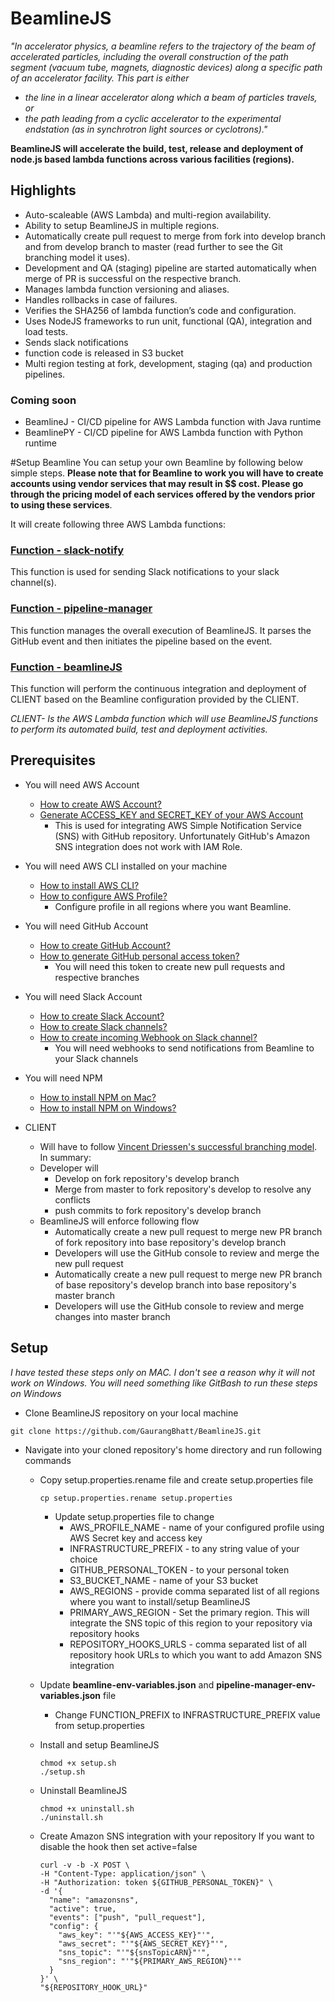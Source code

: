 # BeamlineJS
*"In accelerator physics, a beamline refers to the trajectory of the beam of accelerated particles, including the overall construction of the path segment (vacuum tube, magnets, diagnostic devices) along a specific path of an accelerator facility. This part is either*
  * *the line in a linear accelerator along which a beam of particles travels, or*
  * *the path leading from a cyclic accelerator to the experimental endstation (as in synchrotron light sources or cyclotrons)."*

**BeamlineJS will accelerate the build, test, release and deployment of node.js based lambda functions across various facilities (regions).**

## Highlights
* Auto-scaleable (AWS Lambda) and multi-region availability.
* Ability to setup BeamlineJS in multiple regions.
* Automatically create pull request to merge from fork into develop branch and from develop branch to master (read further to see the Git   branching model it uses).
* Development and QA (staging) pipeline are started automatically when merge of PR is successful on the respective branch.
* Manages lambda function versioning and aliases.
* Handles rollbacks in case of failures.
* Verifies the SHA256 of lambda function’s code and configuration.
* Uses NodeJS frameworks to run unit, functional (QA), integration and load tests.
* Sends slack notifications
* function code is released in S3 bucket
* Multi region testing at fork, development, staging (qa) and production pipelines.

### Coming soon
* BeamlineJ - CI/CD pipeline for AWS Lambda function with Java runtime
* BeamlinePY - CI/CD pipeline for AWS Lambda function with Python runtime


#Setup Beamline
You can setup your own Beamline by following below simple steps. **Please note that for Beamline to work you will have to create accounts using vendor services that may result in $$ cost. Please go through the pricing model of each services offered by the vendors prior to using these services**.

It will create following three AWS Lambda functions:

### [Function - slack-notify](https://github.com/GaurangBhatt/BeamlineJS/blob/master/notification-line)
This function is used for sending Slack notifications to your slack channel(s).

### [Function - pipeline-manager](https://github.com/GaurangBhatt/BeamlineJS/blob/master/pipeline-manager)
This function manages the overall execution of BeamlineJS. It parses the GitHub event and then initiates the pipeline based on the event.

### [Function - beamlineJS](https://github.com/GaurangBhatt/BeamlineJS/blob/master/beamline)
This function will perform the continuous integration and deployment of CLIENT based on the Beamline configuration provided by the CLIENT.

*CLIENT- Is the AWS Lambda function which will use BeamlineJS functions to perform its automated build, test and deployment activities.*

## Prerequisites
* You will need AWS Account
  * [How to create AWS Account?](http://docs.aws.amazon.com/lambda/latest/dg/getting-started.html)
  * [Generate ACCESS_KEY and SECRET_KEY of your AWS Account](http://docs.aws.amazon.com/general/latest/gr/managing-aws-access-keys.html)
    * This is used for integrating AWS Simple Notification Service (SNS) with GitHub repository. Unfortunately GitHub's Amazon SNS integration does not work with IAM Role.

* You will need AWS CLI installed on your machine
  * [How to install AWS CLI?](http://docs.aws.amazon.com/cli/latest/userguide/installing.html)
  * [How to configure AWS Profile?](http://docs.aws.amazon.com/cli/latest/userguide/cli-chap-getting-started.html)
    * Configure profile in all regions where you want Beamline.

* You will need GitHub Account
  * [How to create GitHub Account?](https://help.github.com/articles/signing-up-for-a-new-github-account/)
  * [How to generate GitHub personal access token?](https://help.github.com/articles/creating-a-personal-access-token-for-the-command-line/)
    * You will need this token to create new pull requests and respective branches

* You will need Slack Account
  * [How to create Slack Account?](https://slack.com/create#email)
  * [How to create Slack channels?](https://get.slack.help/hc/en-us/articles/201402297-Create-a-channel)
  * [How to create incoming Webhook on Slack channel?](https://www.programmableweb.com/news/how-to-integrate-webhooks-slack-api/how-to/2015/10/20)
    * You will need webhooks to send notifications from Beamline to your Slack channels

* You will need NPM
   * [How to install NPM on Mac?](http://blog.teamtreehouse.com/install-node-js-npm-mac)
   * [How to install NPM on Windows?](http://blog.teamtreehouse.com/install-node-js-npm-windows)

* CLIENT
  * Will have to follow [Vincent Driessen's successful branching model](http://nvie.com/posts/a-successful-git-branching-model/).
  In summary:
  * Developer will
    - Develop on fork repository's develop branch
    - Merge from master to fork repository's develop to resolve any conflicts
    - push commits to fork repository's develop branch
  * BeamlineJS will enforce following flow
    - Automatically create a new pull request to merge new PR branch of fork repository into base repository's develop branch
    - Developers will use the GitHub console to review and merge the new pull request
    - Automatically create a new pull request to merge new PR branch of base repository's develop branch into base repository's master branch
    - Developers will use the GitHub console to review and merge changes into master branch

## Setup
*I have tested these steps only on MAC. I don't see a reason why it will not work on Windows. You will need something like GitBash to run these steps on Windows*

* Clone BeamlineJS repository on your local machine
```
git clone https://github.com/GaurangBhatt/BeamlineJS.git
```

* Navigate into your cloned repository's home directory and run following commands

  * Copy setup.properties.rename file and create setup.properties file
    ```
    cp setup.properties.rename setup.properties
    ```
    * Update setup.properties file to change
      * AWS_PROFILE_NAME - name of your configured profile using AWS Secret key and access key
      * INFRASTRUCTURE_PREFIX - to any string value of your choice
      * GITHUB_PERSONAL_TOKEN - to your personal token
      * S3_BUCKET_NAME - name of your S3 bucket
      * AWS_REGIONS - provide comma separated list of all regions where you want to install/setup BeamlineJS
      * PRIMARY_AWS_REGION - Set the primary region. This will integrate the SNS topic of this region to your repository via repository hooks
      * REPOSITORY_HOOKS_URLS - comma separated list of all repository hook URLs to which you want to add Amazon SNS integration

  * Update **beamline-env-variables.json** and **pipeline-manager-env-variables.json** file
    * Change FUNCTION_PREFIX to INFRASTRUCTURE_PREFIX value from setup.properties
  
  * Install and setup BeamlineJS
    ```
    chmod +x setup.sh
    ./setup.sh
    ```
  * Uninstall BeamlineJS

    ```
    chmod +x uninstall.sh
    ./uninstall.sh
    ```
  * Create Amazon SNS integration with your repository
    If you want to disable the hook then set active=false

    ```
    curl -v -b -X POST \
    -H "Content-Type: application/json" \
    -H "Authorization: token ${GITHUB_PERSONAL_TOKEN}" \
    -d '{
      "name": "amazonsns",
      "active": true,
      "events": ["push", "pull_request"],
      "config": {
        "aws_key": "'"${AWS_ACCESS_KEY}"'",
        "aws_secret": "'"${AWS_SECRET_KEY}"'",
        "sns_topic": "'"${snsTopicARN}"'",
        "sns_region": "'"${PRIMARY_AWS_REGION}"'"
      }
    }' \
    "${REPOSITORY_HOOK_URL}"
    ```
